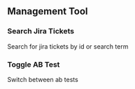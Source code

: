 ## Management Tool

### Search Jira Tickets
Search for jira tickets by id or search term

### Toggle AB Test
Switch between ab tests